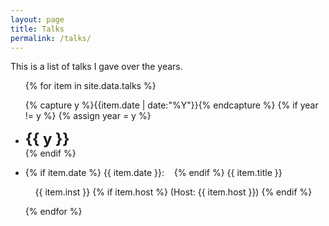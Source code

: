 ```yaml
---
layout: page
title: Talks
permalink: /talks/
---
```


This is a list of talks I gave over the years.

<ul class="listing">
{% for item in site.data.talks %}

  {% capture y %}{{item.date | date:"%Y"}}{% endcapture %}
  {% if year != y %}
    {% assign year = y %}
    <li class="listing-seperator"> <b><font size="+2">{{ y }}</font></b> </li>
  {% endif %}

  <li class="listing-item">
    
  {% if item.date %}
     {{ item.date }}: &nbsp;&nbsp;
  {% endif %}
  {{ item.title }}<br/>

   &nbsp;&nbsp;&nbsp; {{ item.inst }}
    {% if item.host %}
    	(Host: {{ item.host }})
    {% endif %}
  <br/>


  </li>

{% endfor %}
</ul>
